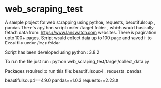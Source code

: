 # web_scraping_test
A sample project for web scrapping using python, requests, beautifulsoup , pandas
There's apython script under /target folder , which would basically fetach data from: https://www.landwatch.com websites.
There is pagination upto 100+ pages.
Script would collect data up to 100 page and saved it to Excel file under /logs folder.

Script has been developed using python : 3.8.2

To run the file just run : python web_scraping_test/target/collect_data.py

Packages required to run this file: beautifulsoup4 , requests, pandas

  beautifulsoup4==4.9.0
  pandas==1.0.3
  requests==2.23.0
